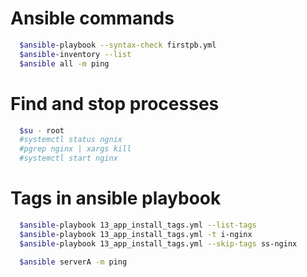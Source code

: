 # Ansible commands 
```sh
  $ansible-playbook --syntax-check firstpb.yml
  $ansible-inventory --list
  $ansible all -m ping
```

# Find and stop processes
```sh
  $su - root
  #systemctl status ngnix
  #pgrep nginx | xargs kill
  #systemctl start nginx
```

# Tags in ansible playbook
```sh
  $ansible-playbook 13_app_install_tags.yml --list-tags
  $ansible-playbook 13_app_install_tags.yml -t i-nginx
  $ansible-playbook 13_app_install_tags.yml --skip-tags ss-nginx 
```

```sh
  $ansible serverA -m ping
```
